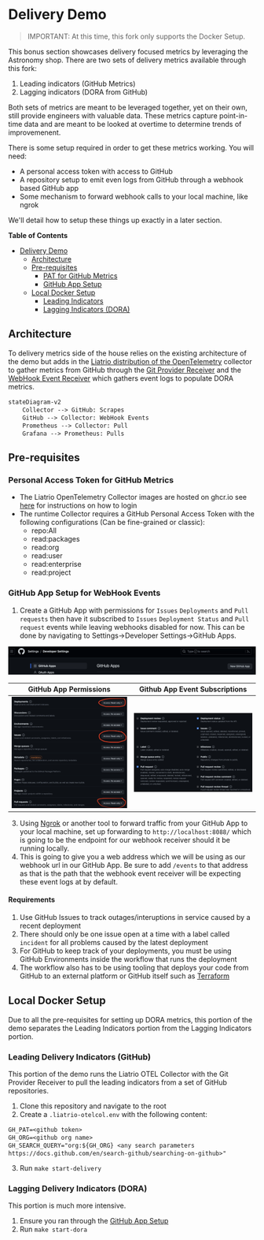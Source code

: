 # Delivery Demo

> IMPORTANT: At this time, this fork only supports the Docker Setup.

This bonus section showcases delivery focused metrics by leveraging the Astronomy
shop. There are two sets of delivery metrics available through this fork:

1. Leading indicators (GitHub Metrics)
2. Lagging indicators (DORA from GitHub)

Both sets of metrics are meant to be leveraged together, yet on their own, still
provide engineers with valuable data. These metrics capture point-in-time data and
are meant to be looked at overtime to determine trends of improvemenent.

There is some setup required in order to get these metrics working. You will need:

- A personal access token with access to GitHub 
- A repository setup to emit even logs from GitHub through a webhook based GitHub
app
- Some mechanism to forward webhook calls to your local machine, like ngrok

We'll detail how to setup these things up exactly in a later section.

**Table of Contents**
- [Delivery Demo](#delivery-demo)
    - [Architecture](#architecture)
    - [Pre-requisites](#pre-requisites)
        - [PAT for GitHub Metrics](#personal-access-token-for-github-metrics)
        - [GitHub App Setup](#github-app-setup-for-webhook-events)
    - [Local Docker Setup](#local-docker-setup)
        - [Leading Indicators](#leading-delivery-indicators-github)
        - [Lagging Indicators (DORA)](#lagging-delivery-indicators-dora)

## Architecture

To delivery metrics side of the house relies on the existing architecture of the
demo but adds in the [Liatrio distribution of the OpenTelemetry](https://github.com/liatrio/liatrio-otel-collector)
collector to gather metrics from GitHub through the [Git Provider Receiver](https://github.com/liatrio/liatrio-otel-collector/tree/main/receiver/gitproviderreceiver)
and the [WebHook Event Receiver](https://github.com/open-telemetry/opentelemetry-collector-contrib/tree/main/receiver/webhookeventreceiver)
which gathers event logs to populate DORA metrics.

```mermaid
stateDiagram-v2 
    Collector --> GitHub: Scrapes
    GitHub --> Collector: WebHook Events
    Prometheus --> Collector: Pull
    Grafana --> Prometheus: Pulls
```

## Pre-requisites

### Personal Access Token for GitHub Metrics

- The Liatrio OpenTelemetry Collector images are hosted on ghcr.io see [here](https://docs.github.com/en/packages/working-with-a-github-packages-registry/working-with-the-container-registry#authenticating-with-a-personal-access-token-classic) for instructions on how to login
- The runtime Collector requires a GitHub Personal Access Token with the following configurations (Can be fine-grained or classic):
  - repo:All
  - read:packages
  - read:org
  - read:user
  - read:enterprise
  - read:project


### GitHub App Setup for WebHook Events

1. Create a GitHub App with permissions for `Issues` `Deployments` and
`Pull requests` then have it subscribed to `Issues` `Deployment Status` and
`Pull request` events while leaving webhooks disabled for now. This can be done
by navigating to Settings->Developer Settings->GitHub Apps.

<img src="img/new-github-app.png" width="1000">

GitHub App Permissions             |  Github App Event Subscriptions
:-------------------------:|:-------------------------:
<img src="img/github-app-permissions.png" width="480">  |   <img src="img/github-app-events.png" width="480">

3. Using [Ngrok](https://ngrok.com) or another tool to forward traffic from your
GitHub App to your local machine, set up forwarding to `http://localhost:8088/`
which is going to be the endpoint for our webhook receiver should it be running
locally.
4. This is going to give you a web address which we will be using as our webhook
url in our GitHub App.  Be sure to add `/events` to that address as that is the
path that the webhook event receiver will be expecting these event logs at by default.

#### Requirements
1. Use GitHub Issues to track outages/interuptions in service caused by a recent
deployment
2. There should only be one issue open at a time with a label called `incident`
for all problems caused by the latest deployment
3. For GitHub to keep track of your deployments, you must be using GitHub Environments
inside the workflow that runs the deployment
4. The workflow also has to be using tooling that deploys your code from GitHub
to an external platform or GitHub itself such as [Terraform](https://www.terraform.io)

## Local Docker Setup

Due to all the pre-requisites for setting up DORA metrics, this portion of the demo
separates the Leading Indicators portion from the Lagging Indicators portion.

### Leading Delivery Indicators (GitHub)

This portion of the demo runs the Liatrio OTEL Collector with the Git
Provider Receiver to pull the leading indicators from a set of GitHub repositories.

1. Clone this repository and navigate to the root
2. Create a `.liatrio-otelcol.env` with the following content:
```
GH_PAT=<github token>
GH_ORG=<github org name>
GH_SEARCH_QUERY="org:${GH_ORG} <any search parameters https://docs.github.com/en/search-github/searching-on-github>"
```
3. Run `make start-delivery`

### Lagging Delivery Indicators (DORA)

This portion is much more intensive. 

1. Ensure you ran through the [GitHub App Setup](#github-app-setup-for-webhook-events)
2. Run `make start-dora`
